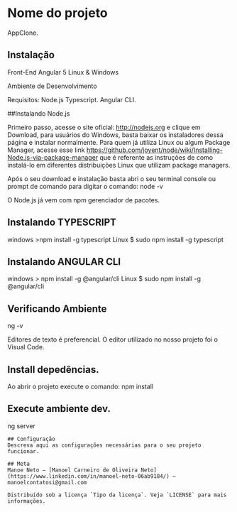 ﻿# Nome do projeto

AppClone.

## Instalação

Front-End Angular 5
Linux & Windows

Ambiente de Desenvolvimento

Requisitos:
Node.js
Typescript.
Angular CLI.


##Instalando Node.js

Primeiro passo, acesse o site oficial: http://nodejs.org e clique em Download, para usuários do Windows, 
basta baixar os instaladores dessa página e instalar normalmente. 
Para quem já utiliza Linux ou algum Package Manager, 
acesse esse link https://github.com/joyent/node/wiki/Installing-Node.js-via-package-manager 
que é referente as instruções de como instalá-lo em diferentes distribuições
Linux que utilizam package managers.

Após o seu download e instalação basta abri o seu terminal console ou 
prompt de comando para digitar o comando: node -v

O Node.js já vem com npm gerenciador de pacotes. 

## Instalando TYPESCRIPT

windows  >npm install -g typescript
Linux    $ sudo npm install -g typescript

## Instalando ANGULAR CLI

windows  > npm install -g @angular/cli
Linux    $ sudo npm install -g @angular/cli

## Verificando Ambiente

ng -v

Editores de texto é preferencial. 
O editor utilizado no nosso projeto foi o Visual Code. 

## Install depedências. 

Ao abrir o projeto execute o comando: npm install

## Execute ambiente dev.

ng server 

```
## Configuração
Descreva aqui as configurações necessárias para o seu projeto funcionar.

## Meta
Manoe Neto – [Manoel Carneiro de Oliveira Neto](https://www.linkedin.com/in/manoel-neto-06ab9184/) – manoelcontatosi@gmail.com

Distribuído sob a licença `Tipo da licença`. Veja `LICENSE` para mais informações.